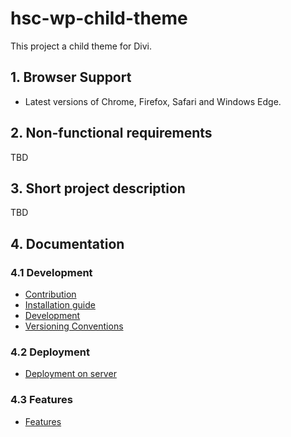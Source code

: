 # hsc-wp-child-theme

This project a child theme for Divi.

## 1. Browser Support

- Latest versions of Chrome, Firefox, Safari and Windows Edge.

## 2. Non-functional requirements

TBD

## 3. Short project description

TBD

## 4. Documentation

### 4.1 Development
- [Contribution](documentation/contribution.md)
- [Installation guide](documentation/installation.md)
- [Development](documentation/development.md)
- [Versioning Conventions](documentation/versioning-conventions.md)

### 4.2 Deployment
- [Deployment on server](documentation/deployment.md)

### 4.3 Features
- [Features](documentation/features.md)
